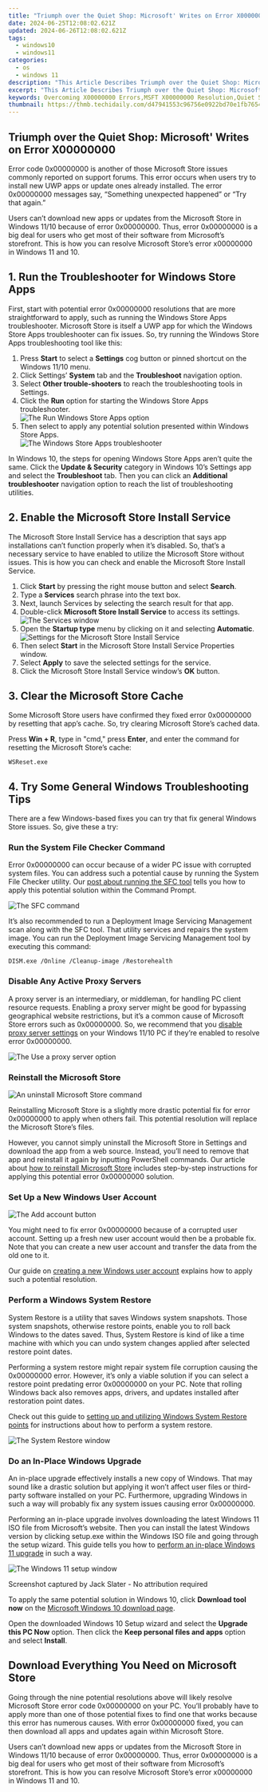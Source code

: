 ```yaml
---
title: "Triumph over the Quiet Shop: Microsoft' Writes on Error X00000000"
date: 2024-06-25T12:08:02.621Z
updated: 2024-06-26T12:08:02.621Z
tags:
  - windows10
  - windows11
categories:
  - os
  - windows 11
description: "This Article Describes Triumph over the Quiet Shop: Microsoft' Writes on Error X00000000"
excerpt: "This Article Describes Triumph over the Quiet Shop: Microsoft' Writes on Error X00000000"
keywords: Overcoming X00000000 Errors,MSFT X00000000 Resolution,Quiet Shop Error Fixing,Microsoft's Error Guide,Silent Shops Tech Solutions,Zero-Error Strategies,X00000000 Debugging Tips
thumbnail: https://thmb.techidaily.com/d47941553c96756e0922bd70e1fb76549037277932507e29a378053d0b9798db.jpg
---
```


## Triumph over the Quiet Shop: Microsoft' Writes on Error X00000000

 Error code 0x00000000 is another of those Microsoft Store issues commonly reported on support forums. This error occurs when users try to install new UWP apps or update ones already installed. The error 0x00000000 messages say, “Something unexpected happened” or “Try that again.”

 Users can’t download new apps or updates from the Microsoft Store in Windows 11/10 because of error 0x00000000\. Thus, error 0x00000000 is a big deal for users who get most of their software from Microsoft’s storefront. This is how you can resolve Microsoft Store’s error x00000000 in Windows 11 and 10\.

## 1\. Run the Troubleshooter for Windows Store Apps

 First, start with potential error 0x00000000 resolutions that are more straightforward to apply, such as running the Windows Store Apps troubleshooter. Microsoft Store is itself a UWP app for which the Windows Store Apps troubleshooter can fix issues. So, try running the Windows Store Apps troubleshooting tool like this:

1. Press **Start** to select a **Settings** cog button or pinned shortcut on the Windows 11/10 menu.
2. Click Settings’ **System** tab and the **Troubleshoot** navigation option.
3. Select **Other trouble-shooters** to reach the troubleshooting tools in Settings.
4. Click the **Run** option for starting the Windows Store Apps troubleshooter.  
![The Run Windows Store Apps option](https://static1.makeuseofimages.com/wordpress/wp-content/uploads/2023/05/the-run-button.jpg)
5. Then select to apply any potential solution presented within Windows Store Apps.  
![The Windows Store Apps troubleshooter](https://static1.makeuseofimages.com/wordpress/wp-content/uploads/2023/05/windows-store-apps-troubleshooter.jpg)

 In Windows 10, the steps for opening Windows Store Apps aren’t quite the same. Click the **Update & Security** category in Windows 10’s Settings app and select the **Troubleshoot** tab. Then you can click an **Additional troubleshooter** navigation option to reach the list of troubleshooting utilities.

## 2\. Enable the Microsoft Store Install Service

 The Microsoft Store Install Service has a description that says app installations can’t function properly when it’s disabled. So, that’s a necessary service to have enabled to utilize the Microsoft Store without issues. This is how you can check and enable the Microsoft Store Install Service.

1. Click **Start** by pressing the right mouse button and select **Search**.
2. Type a **Services** search phrase into the text box.
3. Next, launch Services by selecting the search result for that app.
4. Double-click **Microsoft Store Install Service** to access its settings.  
![The Services window](https://static1.makeuseofimages.com/wordpress/wp-content/uploads/2023/05/the-services-window-1.jpg)
5. Open the **Startup type** menu by clicking on it and selecting **Automatic**.  
![Settings for the Microsoft Store Install Service](https://static1.makeuseofimages.com/wordpress/wp-content/uploads/2023/05/microsoft-install-service-properties-window.jpg)
6. Then select **Start** in the Microsoft Store Install Service Properties window.
7. Select **Apply** to save the selected settings for the service.
8. Click the Microsoft Store Install Service window’s **OK** button.

## 3\. Clear the Microsoft Store Cache

 Some Microsoft Store users have confirmed they fixed error 0x00000000 by resetting that app’s cache. So, try clearing Microsoft Store’s cached data.

 Press **Win + R**, type in "cmd," press **Enter**, and enter the command for resetting the Microsoft Store’s cache:

`WSReset.exe`

## 4\. Try Some General Windows Troubleshooting Tips

 There are a few Windows-based fixes you can try that fix general Windows Store issues. So, give these a try:

### Run the System File Checker Command

 Error 0x00000000 can occur because of a wider PC issue with corrupted system files. You can address such a potential cause by running the System File Checker utility. Our [post about running the SFC tool](https://www.makeuseof.com/system-file-checker-sfc-windows/) tells you how to apply this potential solution within the Command Prompt.

![The SFC command](https://static1.makeuseofimages.com/wordpress/wp-content/uploads/2023/05/sfc-scannow-command.jpg)

 It’s also recommended to run a Deployment Image Servicing Management scan along with the SFC tool. That utility services and repairs the system image. You can run the Deployment Image Servicing Management tool by executing this command:

`DISM.exe /Online /Cleanup-image /Restorehealth`

### Disable Any Active Proxy Servers

 A proxy server is an intermediary, or middleman, for handling PC client resource requests. Enabling a proxy server might be good for bypassing geographical website restrictions, but it’s a common cause of Microsoft Store errors such as 0x00000000\. So, we recommend that you [disable proxy server settings](https://www.makeuseof.com/windows-11-disable-proxy/) on your Windows 11/10 PC if they’re enabled to resolve error 0x00000000\.

![The Use a proxy server option](https://static1.makeuseofimages.com/wordpress/wp-content/uploads/2023/05/the-use-a-proxy-server-option.jpg)

### Reinstall the Microsoft Store

![An uninstall Microsoft Store command](https://static1.makeuseofimages.com/wordpress/wp-content/uploads/2023/05/remove-apppackage-command.jpg)

 Reinstalling Microsoft Store is a slightly more drastic potential fix for error 0x00000000 to apply when others fail. This potential resolution will replace the Microsoft Store’s files.

 However, you cannot simply uninstall the Microsoft Store in Settings and download the app from a web source. Instead, you’ll need to remove that app and reinstall it again by inputting PowerShell commands. Our article about [how to reinstall Microsoft Store](https://www.makeuseof.com/remove-reinstall-microsoft-store-windows-11/) includes step-by-step instructions for applying this potential error 0x00000000 solution.

### Set Up a New Windows User Account

![The Add account button](https://static1.makeuseofimages.com/wordpress/wp-content/uploads/2023/05/add-account-option.jpg)

 You might need to fix error 0x00000000 because of a corrupted user account. Setting up a fresh new user account would then be a probable fix. Note that you can create a new user account and transfer the data from the old one to it.

 Our guide on [creating a new Windows user account](https://www.makeuseof.com/tag/fix-windows-issues-creating-new-user-account/) explains how to apply such a potential resolution.

### Perform a Windows System Restore

 System Restore is a utility that saves Windows system snapshots. Those system snapshots, otherwise restore points, enable you to roll back Windows to the dates saved. Thus, System Restore is kind of like a time machine with which you can undo system changes applied after selected restore point dates.

 Performing a system restore might repair system file corruption causing the 0x00000000 error. However, it’s only a viable solution if you can select a restore point predating error 0x00000000 on your PC. Note that rolling Windows back also removes apps, drivers, and updates installed after restoration point dates.

 Check out this guide to [setting up and utilizing Windows System Restore points](https://www.makeuseof.com/windows-11-create-restore-point/) for instructions about how to perform a system restore.

![The System Restore window](https://static1.makeuseofimages.com/wordpress/wp-content/uploads/2023/05/system-restore-window.jpg)

### Do an In-Place Windows Upgrade

 An in-place upgrade effectively installs a new copy of Windows. That may sound like a drastic solution but applying it won’t affect user files or third-party software installed on your PC. Furthermore, upgrading Windows in such a way will probably fix any system issues causing error 0x00000000\.

 Performing an in-place upgrade involves downloading the latest Windows 11 ISO file from Microsoft’s website. Then you can install the latest Windows version by clicking setup.exe within the Windows ISO file and going through the setup wizard. This guide tells you how to [perform an in-place Windows 11 upgrade](https://www.makeuseof.com/in-place-upgrade-windows-11/) in such a way.

![The Windows 11 setup window](https://static1.makeuseofimages.com/wordpress/wp-content/uploads/2023/05/windows-11-setup-window.jpg)

Screenshot captured by Jack Slater - No attribution required

 To apply the same potential solution in Windows 10, click **Download tool now** on the [Microsoft Windows 10 download page](https://www.microsoft.com/en-gb/software-download/windows10).

 Open the downloaded Windows 10 Setup wizard and select the **Upgrade this PC Now** option. Then click the **Keep personal files and apps** option and select **Install**.

## Download Everything You Need on Microsoft Store

 Going through the nine potential resolutions above will likely resolve Microsoft Store error code 0x00000000 on your PC. You’ll probably have to apply more than one of those potential fixes to find one that works because this error has numerous causes. With error 0x00000000 fixed, you can then download all apps and updates again within Microsoft Store.

 Users can’t download new apps or updates from the Microsoft Store in Windows 11/10 because of error 0x00000000\. Thus, error 0x00000000 is a big deal for users who get most of their software from Microsoft’s storefront. This is how you can resolve Microsoft Store’s error x00000000 in Windows 11 and 10\.



<ins class="adsbygoogle"
      style="display:block"
      data-ad-client="ca-pub-7571918770474297"
      data-ad-slot="8358498916"
      data-ad-format="auto"
      data-full-width-responsive="true"></ins>